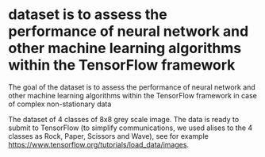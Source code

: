 # dataset is to assess the performance of neural network and other machine learning algorithms within the TensorFlow framework

The goal of the dataset is to assess the performance of neural network and other machine learning algorithms within the TensorFlow framework in case of complex non-stationary data
 
The dataset of 4 classes of 8x8 grey scale image. The data is ready to submit to TensorFlow (to simplify communications, we used alises to the 4 classes as Rock, Paper, Scissors and Wave), see for example https://www.tensorflow.org/tutorials/load_data/images.


